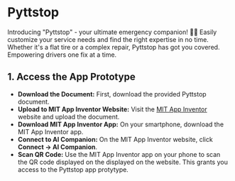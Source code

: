 # Pyttstop
Introducing "Pyttstop" - your ultimate emergency companion! 🚗🔧 Easily customize your service needs and find the right expertise in no time. Whether it's a flat tire or a complex repair, Pyttstop has got you covered. Empowering drivers one fix at a time.

## 1. Access the App Prototype
- **Download the Document:** First, download the provided Pyttstop document.
- **Upload to MIT App Inventor Website:** Visit the [MIT App Inventor](https://appinventor.mit.edu/) website and upload the document.
- **Download MIT App Inventor App:** On your smartphone, download the MIT App Inventor app.
- **Connect to AI Companion:** On the MIT App Inventor website, click **Connect -> AI Companion**.
- **Scan QR Code:** Use the MIT App Inventor app on your phone to scan the QR code displayed on the displayed on the website. This grants you access to the Pyttstop app protytype.



